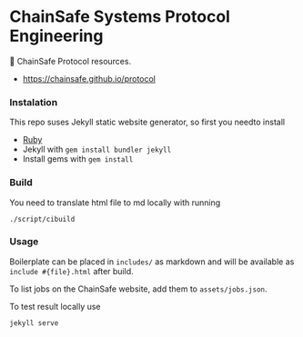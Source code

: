 # ChainSafe Systems Protocol Engineering

:scroll: ChainSafe Protocol resources.

* <https://chainsafe.github.io/protocol>

### Instalation

This repo suses Jekyll static website generator, so first you needto install

- [Ruby](https://www.ruby-lang.org/en/documentation/installation/)
- Jekyll with `gem install bundler jekyll`
- Install gems with `gem install`

### Build
 You need to translate html file to md locally with running

 `./script/cibuild`

### Usage

Boilerplate can be placed in `includes/` as markdown and will be available as `include #{file}.html` after build.

To list jobs on the ChainSafe website, add them to `assets/jobs.json`.

To test result locally use

`jekyll serve`